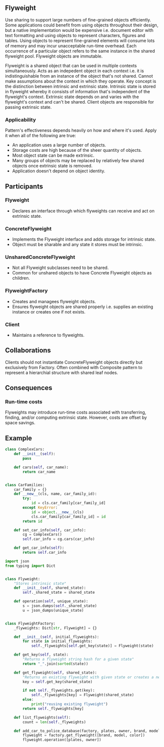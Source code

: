 ## Flyweight

Use sharing to support large numbers of fine-grained objects efficiently. Some applications could benefit from using objects throughout their design, but a native implementation would be expensive i.e. document editor with text formatting and using objects to represent characters, figures and tables. Using objects to represent fine-grained elements will consume lots of memory and may incur unacceptable run-time overhead. Each occurrence of a particular object refers to the same instance in the shared flyweight pool. Flyweight objects are immutable.

Flyweight is a shared object that can be used in multiple contexts simultaneously. Acts as an indepedent object in each context i.e. it is indistinguishable from an instance of the object that's not shared. Cannot make assumptions about the context in which they operate. Key concept is the distinction between intrinsic and extrinsic state. Intrinsic state is stored in flyweight whereby it consists of information that's independent of the flyweight's context. Extrinsic state depends on and varies with the flyweight's context and can't be shared. Client objects are responsible for passing extrinsic state.

### Applicability

Pattern's effectiveness depends heavily on how and where it's used. Apply it when all of the following are true:

- An application uses a large number of objects.
- Storage costs are high because of the sheer quantity of objects.
- Most object state can be made extrinsic.
- Many groups of objects may be replaced by relatively few shared objects once extrinsic state is removed.
- Application doesn't depend on object identity.

## Participants

### Flyweight

- Declares an interface through which flyweights can receive and act on extrinsic state.

### ConcreteFlyweight

- Implements the Flyweight interface and adds storage for intrinsic state.
- Object must be sharable and any state it stores must be intrinsic.

### UnsharedConcreteFlyweight

- Not all Flyweight subclasses need to be shared.
- Common for unshared objects to have Concrete Flyweight objects as children.

### FlyweightFactory

- Creates and managees flyweight objects.
- Ensures flyweight objects are shared properly i.e. supplies an existing instance or creates one if not exists.

### Client

- Maintains a reference to flyweights.

## Collaborations

Clients should not instantiate ConcreteFlyweight objects directly but exclusively from Factory. Often combined with Composite pattern to represent a hierarchial structure with shared leaf nodes.

## Consequences

### Run-time costs

Flyweights may introduce run-time costs associated with transferring, finding, and/or computing extrinsic state. However, costs are offset by space savings.

## Example

```py
class ComplexCars:
    def __init__(self):
        pass

    def cars(self, car_name):
        return car_name


class CarFamilies:
    car_family = {}
    def __new__(cls, name, car_family_id):
        try:
            id = cls.car_family[car_family_id]
        except KeyError:
            id = object.__new__(cls)
            cls.car_family[car_family_id] = id
        return id

    def set_car_info(self, car_info):
        cg = ComplexCars()
        self.car_info = cg.cars(car_info)

    def get_car_info(self):
        return self.car_info
```

```py
import json
from typing import Dict


class Flyweight:
    "Stores intrinsic state"
    def __init__(self, shared_state):
        self._shared_state = shared_state

    def operation(self, unique_state):
        s = json.dumps(self._shared_state)
        u = json_dumps(unique_state)


class FlyweightFactory:
    _flyweights: Dict[str, Flyweight] = {}

    def __init__(self, initial_flyweights):
        for state in initial_flyweights:
            self._flyweights[self.get_key(state)] = Flyweight(state)

    def get_key(self, state):
        "Returns a flyweight string hash for a given state"
        return "_".join(sorted(state))

    def get_flyweight(self, shared_state):
        "Returns an existing flyweight with given state or creates a new one"
        key = self.get_key(shared_state)

        if not self._flyweights.get(key):
            self._flyweights[key] = Flyweight(shared_state)
        else:
            print("reusing existing flyweight")
        return self._flyweights[key]

    def list_flyweights(self):
        count = len(self._flyweights)

    def add_car_to_police_database(factory, plates, owner, brand, model, color):
        flyweight = factory.get_flyweight([brand, model, color])
        flyweight.operation([plates, owner])

```

